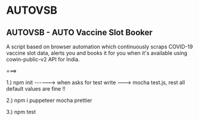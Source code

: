 # AUTOVSB
## AUTOVSB - AUTO Vaccine Slot Booker </br>
A script based on browser automation which continuously scraps COVID-19 vaccine slot data, alerts you and books it for you when it's available using cowin-public-v2 API for India.

===>

1.) npm init
------> when asks for test write ---> mocha test.js, rest all default values are fine !!

2.) npm i puppeteer mocha prettier



3.) npm test
